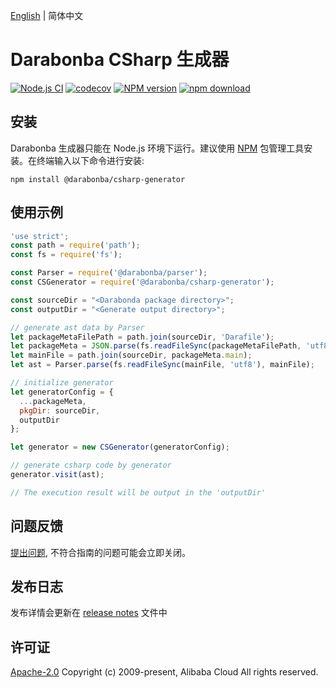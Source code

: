 [English](/README.md) | 简体中文

# Darabonba CSharp 生成器

[![Node.js CI](https://github.com/aliyun/darabonba-csharp-generator/actions/workflows/test.yml/badge.svg)](https://github.com/aliyun/darabonba-csharp-generator/actions/workflows/test.yml)
[![codecov][cov-image]][cov-url]
[![NPM version][npm-image]][npm-url]
[![npm download][download-image]][download-url]

[npm-image]: https://img.shields.io/npm/v/@darabonba/csharp-generator.svg?style=flat-square
[npm-url]: https://npmjs.org/package/@darabonba/csharp-generator
[cov-image]: https://codecov.io/gh/aliyun/darabonba-csharp-generator/branch/master/graph/badge.svg
[cov-url]: https://codecov.io/gh/aliyun/darabonba-csharp-generator
[download-image]: https://img.shields.io/npm/dm/@darabonba/csharp-generator.svg?style=flat-square
[download-url]: https://npmjs.org/package/@darabonba/csharp-generator

## 安装

Darabonba 生成器只能在 Node.js 环境下运行。建议使用 [NPM](https://www.npmjs.com/) 包管理工具安装。在终端输入以下命令进行安装:

```shell
npm install @darabonba/csharp-generator
```

## 使用示例

```js
'use strict';
const path = require('path');
const fs = require('fs');

const Parser = require('@darabonba/parser');
const CSGenerator = require('@darabonba/csharp-generator');

const sourceDir = "<Darabonda package directory>";
const outputDir = "<Generate output directory>";

// generate ast data by Parser
let packageMetaFilePath = path.join(sourceDir, 'Darafile');
let packageMeta = JSON.parse(fs.readFileSync(packageMetaFilePath, 'utf8'));
let mainFile = path.join(sourceDir, packageMeta.main);
let ast = Parser.parse(fs.readFileSync(mainFile, 'utf8'), mainFile);

// initialize generator
let generatorConfig = {
  ...packageMeta,
  pkgDir: sourceDir,
  outputDir
};

let generator = new CSGenerator(generatorConfig);

// generate csharp code by generator
generator.visit(ast);

// The execution result will be output in the 'outputDir'
```

## 问题反馈

[提出问题](https://github.com/aliyun/darabonba-csharp-generator/issues/new/choose), 不符合指南的问题可能会立即关闭。

## 发布日志

发布详情会更新在 [release notes](/CHANGELOG.md) 文件中

## 许可证

[Apache-2.0](/LICENSE)
Copyright (c) 2009-present, Alibaba Cloud All rights reserved.